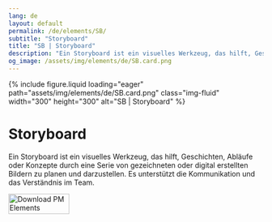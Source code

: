 ```yaml
---
lang: de
layout: default
permalink: /de/elements/SB/
subtitle: "Storyboard"
title: "SB | Storyboard"
description: "Ein Storyboard ist ein visuelles Werkzeug, das hilft, Geschichten, Abläufe oder Konzepte durch eine Serie von gezeichneten oder digital erstellten Bildern zu planen und darzustellen. Es unterstützt die Kommunikation und das Verständnis im Team."
og_image: /assets/img/elements/de/SB.card.png
---
```


{% include figure.liquid loading="eager" path="assets/img/elements/de/SB.card.png" class="img-fluid" width="300" height="300" alt="SB | Storyboard" %}

# Storyboard

Ein Storyboard ist ein visuelles Werkzeug, das hilft, Geschichten, Abläufe oder Konzepte durch eine Serie von gezeichneten oder digital erstellten Bildern zu planen und darzustellen. Es unterstützt die Kommunikation und das Verständnis im Team.

<a href="https://apps.apple.com/app/apple-store/id6738084498?pt=127441684&ct=website&mt=8">
  <img src="{{ "assets/img/en/appstore.png" | relative_url }}" width="120" height="40" alt="Download PM Elements">
</a>
